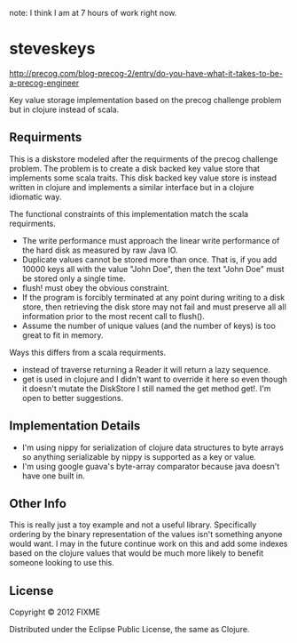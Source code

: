 note: I think I am at 7 hours of work right now.

# steveskeys

http://precog.com/blog-precog-2/entry/do-you-have-what-it-takes-to-be-a-precog-engineer

Key value storage implementation based on the precog challenge problem
but in clojure instead of scala.

## Requirments

This is a diskstore modeled after the requirments of the precog
challenge problem. The problem is to create a disk backed key value
store that implements some scala traits. This disk backed key value
store is instead written in clojure and implements a similar interface
but in a clojure idiomatic way.

The functional constraints of this implementation match the scala
requirments.

* The write performance must approach the linear write performance of the
  hard disk as measured by raw Java IO.
* Duplicate values cannot be stored more than once. That is, if you add 10000
  keys all with the value "John Doe", then the text "John Doe" must be stored
  only a single time.
* flush! must obey the obvious constraint.
* If the program is forcibly terminated at any point during writing to a disk
  store, then retrieving the disk store may not fail and must preserve all
  all information prior to the most recent call to flush().
* Assume the number of unique values (and the number of keys) is too
  great to fit in memory.

Ways this differs from a scala requirments.

* instead of traverse returning a Reader it will return a lazy
  sequence.
* get is used in clojure and I didn't want to override it here so even
  though it doesn't mutate the DiskStore I still named the get method
  get!. I'm open to better suggestions.

## Implementation Details

* I'm using nippy for serialization of clojure data structures to byte
arrays so anything serializable by nippy is supported as a key or
value.
* I'm using google guava's byte-array comparator because java doesn't
  have one built in.
  
## Other Info

This is really just a toy example and not a useful
library. Specifically ordering by the binary representation of the
values isn't something anyone would want. I may in the future continue
work on this and add some indexes based on the clojure values that
would be much more likely to benefit someone looking to use this.

## License

Copyright © 2012 FIXME

Distributed under the Eclipse Public License, the same as Clojure.
